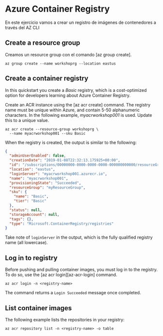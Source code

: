 # Azure Container Registry

En este ejercicio vamos a crear un registro de imágenes de contenedores a través del AZ CLI

## Create a resource group

Creamos un resource group con el comando  [az group create].


```azurecli
az group create --name workshoprg --location eastus
```

## Create a container registry

In this quickstart you create a *Basic* registry, which is a cost-optimized option for developers learning about Azure Container Registry. 

Create an ACR instance using the [az acr create] command. The registry name must be unique within Azure, and contain 5-50 alphanumeric characters. In the following example, *myacrworkshop001* is used. Update this to a unique value.

```azurecli
az acr create --resource-group workshoprg \
  --name myacrworkshop001 --sku Basic
```

When the registry is created, the output is similar to the following:

```json
{
  "adminUserEnabled": false,
  "creationDate": "2019-01-08T22:32:13.175925+00:00",
  "id": "/subscriptions/00000000-0000-0000-0000-000000000000/resourceGroups/myResourceGroup/providers/Microsoft.ContainerRegistry/registries/myacrworkshop001",
  "location": "eastus",
  "loginServer": "myacrworkshop001.azurecr.io",
  "name": "myacrworkshop001",
  "provisioningState": "Succeeded",
  "resourceGroup": "myResourceGroup",
  "sku": {
    "name": "Basic",
    "tier": "Basic"
  },
  "status": null,
  "storageAccount": null,
  "tags": {},
  "type": "Microsoft.ContainerRegistry/registries"
}
```

Take note of `loginServer` in the output, which is the fully qualified registry name (all lowercase). 

## Log in to registry

Before pushing and pulling container images, you must log in to the registry. To do so, use the [az acr login][az-acr-login] command.

```azurecli
az acr login -n <registry-name>
```

The command returns a `Login Succeeded` message once completed.

## List container images

The following example lists the repositories in your registry:

```azurecli
az acr repository list -n <registry-name> -o table
```
